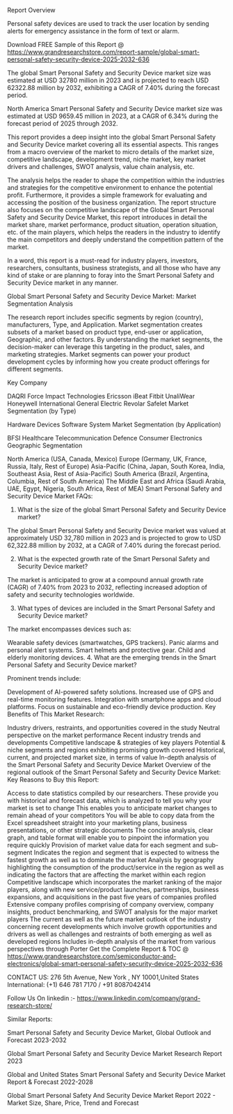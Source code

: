  Report Overview



Personal safety devices are used to track the user location by sending alerts for emergency assistance in the form of text or alarm.

Download FREE Sample of this Report @ https://www.grandresearchstore.com/report-sample/global-smart-personal-safety-security-device-2025-2032-636




The global Smart Personal Safety and Security Device market size was estimated at USD 32780 million in 2023 and is projected to reach USD 62322.88 million by 2032, exhibiting a CAGR of 7.40% during the forecast period.



North America Smart Personal Safety and Security Device market size was estimated at USD 9659.45 million in 2023, at a CAGR of 6.34% during the forecast period of 2025 through 2032.



This report provides a deep insight into the global Smart Personal Safety and Security Device market covering all its essential aspects. This ranges from a macro overview of the market to micro details of the market size, competitive landscape, development trend, niche market, key market drivers and challenges, SWOT analysis, value chain analysis, etc.



The analysis helps the reader to shape the competition within the industries and strategies for the competitive environment to enhance the potential profit. Furthermore, it provides a simple framework for evaluating and accessing the position of the business organization. The report structure also focuses on the competitive landscape of the Global Smart Personal Safety and Security Device Market, this report introduces in detail the market share, market performance, product situation, operation situation, etc. of the main players, which helps the readers in the industry to identify the main competitors and deeply understand the competition pattern of the market.



In a word, this report is a must-read for industry players, investors, researchers, consultants, business strategists, and all those who have any kind of stake or are planning to foray into the Smart Personal Safety and Security Device market in any manner.



Global Smart Personal Safety and Security Device Market: Market Segmentation Analysis



The research report includes specific segments by region (country), manufacturers, Type, and Application. Market segmentation creates subsets of a market based on product type, end-user or application, Geographic, and other factors. By understanding the market segments, the decision-maker can leverage this targeting in the product, sales, and marketing strategies. Market segments can power your product development cycles by informing how you create product offerings for different segments.



Key Company



DAQRI
Force Impact Technologies
Ericsson
iBeat
Fitbit
UnaliWear
Honeywell International
General Electric
Revolar
Safelet
Market Segmentation (by Type)



Hardware Devices
Software System
Market Segmentation (by Application)



BFSI
Healthcare
Telecommunication
Defence
Consumer Electronics
Geographic Segmentation



North America (USA, Canada, Mexico)
Europe (Germany, UK, France, Russia, Italy, Rest of Europe)
Asia-Pacific (China, Japan, South Korea, India, Southeast Asia, Rest of Asia-Pacific)
South America (Brazil, Argentina, Columbia, Rest of South America)
The Middle East and Africa (Saudi Arabia, UAE, Egypt, Nigeria, South Africa, Rest of MEA)
Smart Personal Safety and Security Device Market FAQs:

1. What is the size of the global Smart Personal Safety and Security Device market?



The global Smart Personal Safety and Security Device market was valued at approximately USD 32,780 million in 2023 and is projected to grow to USD 62,322.88 million by 2032, at a CAGR of 7.40% during the forecast period.

2. What is the expected growth rate of the Smart Personal Safety and Security Device market?



The market is anticipated to grow at a compound annual growth rate (CAGR) of 7.40% from 2023 to 2032, reflecting increased adoption of safety and security technologies worldwide.

3. What types of devices are included in the Smart Personal Safety and Security Device market?



The market encompasses devices such as:



Wearable safety devices (smartwatches, GPS trackers).
Panic alarms and personal alert systems.
Smart helmets and protective gear.
Child and elderly monitoring devices.
4. What are the emerging trends in the Smart Personal Safety and Security Device market?



Prominent trends include:



Development of AI-powered safety solutions.
Increased use of GPS and real-time monitoring features.
Integration with smartphone apps and cloud platforms.
Focus on sustainable and eco-friendly device production.
Key Benefits of This Market Research:



Industry drivers, restraints, and opportunities covered in the study
Neutral perspective on the market performance
Recent industry trends and developments
Competitive landscape & strategies of key players
Potential & niche segments and regions exhibiting promising growth covered
Historical, current, and projected market size, in terms of value
In-depth analysis of the Smart Personal Safety and Security Device Market
Overview of the regional outlook of the Smart Personal Safety and Security Device Market:
Key Reasons to Buy this Report:



Access to date statistics compiled by our researchers. These provide you with historical and forecast data, which is analyzed to tell you why your market is set to change
This enables you to anticipate market changes to remain ahead of your competitors
You will be able to copy data from the Excel spreadsheet straight into your marketing plans, business presentations, or other strategic documents
The concise analysis, clear graph, and table format will enable you to pinpoint the information you require quickly
Provision of market value data for each segment and sub-segment
Indicates the region and segment that is expected to witness the fastest growth as well as to dominate the market
Analysis by geography highlighting the consumption of the product/service in the region as well as indicating the factors that are affecting the market within each region
Competitive landscape which incorporates the market ranking of the major players, along with new service/product launches, partnerships, business expansions, and acquisitions in the past five years of companies profiled
Extensive company profiles comprising of company overview, company insights, product benchmarking, and SWOT analysis for the major market players
The current as well as the future market outlook of the industry concerning recent developments which involve growth opportunities and drivers as well as challenges and restraints of both emerging as well as developed regions
Includes in-depth analysis of the market from various perspectives through Porter
Get the Complete Report & TOC @ https://www.grandresearchstore.com/semiconductor-and-electronics/global-smart-personal-safety-security-device-2025-2032-636

 
 

CONTACT US:
276 5th Avenue, New York , NY 10001,United States
International: (+1) 646 781 7170 / +91 8087042414

Follow Us On linkedin :- https://www.linkedin.com/company/grand-research-store/


Similar Reports:

Smart Personal Safety and Security Device Market, Global Outlook and Forecast 2023-2032

Global Smart Personal Safety and Security Device Market Research Report 2023

Global and United States Smart Personal Safety and Security Device Market Report & Forecast 2022-2028

Global Smart Personal Safety And Security Device Market Report 2022 - Market Size, Share, Price, Trend and Forecast

